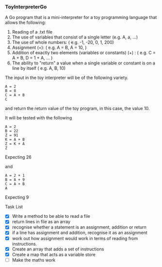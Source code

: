 ### ToyInterpreterGo

A Go program that is a mini-interpreter for a toy programming language that allows the following: 

1. Reading of a .txt file
2. The use of variables that consist of a single letter (e.g. A, a, ...) 
3. The use of whole numbers: ( e.g. -1, -20, 0, 1, 200)
4. Assignment (=): ( e.g. A = B, A = 10, ) 
5. Addition of exactly two elements (variables or constants) (+) : ( e.g. C = A + B, D = 1 + A, ... )
6. The ability to "return" a value when a single variable or constant is on a line by itself ( e.g. A, B, 10)

The input in the toy interpreter will be of the following variety. 

```
A = 2
B = 8
C = A + B
C
```
and return the return value of the toy program, in this case, the value 10. 

It will be tested with the following 

```
A = 2
B = 22
Z = 91
K = A + B
Z = K + A
Z
```
Expecting 26

and 

```
A = 2 + 1
B = A + 9
C = A + B
A
``` 
Expecting 9

Task List
- [x] Write a method to be able to read a file 
- [x] return lines in file as an array
- [x] recognise whether a statement is an assignment, addition or return
- [x] if a line has assignment and addition, recognise it as an assignment
- [x] work out how assignment would work in terms of reading from instructions.
- [x] Create an array that adds a set of instructions
- [x] Create a map that acts as a variable store
- [ ] Make the maths work
